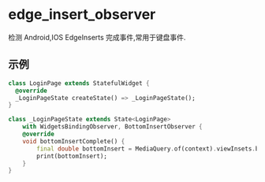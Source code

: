 # edge_insert_observer

检测 Android,IOS EdgeInserts 完成事件,常用于键盘事件.

## 示例

```dart
class LoginPage extends StatefulWidget {
  @override
  _LoginPageState createState() => _LoginPageState();
}

class _LoginPageState extends State<LoginPage>
    with WidgetsBindingObserver, BottomInsertObserver {
    @override
    void bottomInsertComplete() {
        final double bottomInsert = MediaQuery.of(context).viewInsets.bottom;
        print(bottomInsert);
    }
}
```



